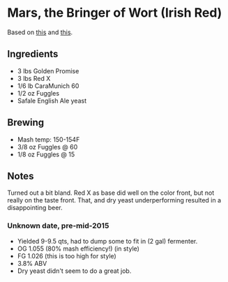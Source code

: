 # Mars, the Bringer of Wort (Irish Red)

Based on [this](https://www.reddit.com/r/Homebrewing/comments/176vle/red_ale_input/)
and [this](http://beerrecipes.org/showrecipe.php?recipeid=6768).

## Ingredients

* 3 lbs Golden Promise
* 3 lbs Red X
* 1/6 lb CaraMunich 60
* 1/2 oz Fuggles
* Safale English Ale yeast

## Brewing

* Mash temp: 150-154F
* 3/8 oz Fuggles @ 60
* 1/8 oz Fuggles @ 15

## Notes

Turned out a bit bland. Red X as base did well on the color front, but
not really on the taste front. That, and dry yeast underperforming
resulted in a disappointing beer.

### Unknown date, pre-mid-2015
* Yielded 9-9.5 qts, had to dump some to fit in (2 gal) fermenter.
* OG 1.055 (80% mash efficiency!) (in style)
* FG 1.026 (this is too high for style)
* 3.8% ABV
* Dry yeast didn't seem to do a great job.
